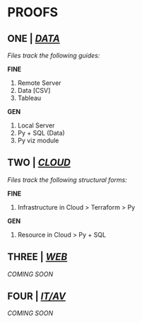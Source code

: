 # PROOFS

## ONE | [*DATA*](https://github.com/jfremzrai/hybrid-futr/tree/main/PROOFS/ONE)

*Files track the following guides:*

**FINE** 
1. Remote Server
2. Data [CSV]
3. Tableau


**GEN** 
1. Local Server
2. Py + SQL (Data)
3. Py viz module


## TWO | [*CLOUD*](https://github.com/jfremzrai/hybrid-futr/tree/main/PROOFS/TWO)

*Files track the following structural forms:*

**FINE** 
1. Infrastructure in Cloud > Terraform > Py

**GEN** 
1. Resource in Cloud > Py + SQL


## THREE | [*WEB*](https://github.com/jfremzrai/hybrid-futr/tree/main/PROOFS/THREE)

*COMING SOON*


## FOUR | [*IT/AV*](https://github.com/jfremzrai/hybrid-futr/tree/main/PROOFS/FOUR)

*COMING SOON*